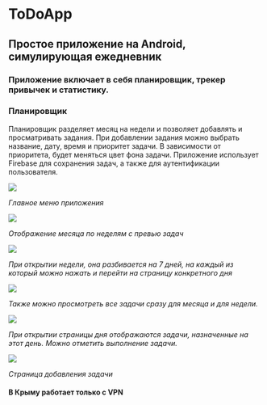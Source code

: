 # ToDoApp

## Простое приложение на Android, симулирующая ежедневник

### Приложение включает в себя **планировщик**, **трекер привычек** и **статистику**.
### **Планировщик**

Планировщик разделяет месяц на недели и позволяет добавлять и просматривать задания. При добавлении задания можно выбрать название, дату, время и приоритет задачи. В зависимости от приоритета, будет меняться цвет фона задачи. Приложение использует Firebase для сохранения задач, а также для аутентификации пользователя.

![](./Screens/MainMenu.jpg)

*Главное меню приложения*


![](./Screens/MonthActivity.jpg)

*Отображение месяца по неделям с превью задач*


![](./Screens/WeekActivity.jpg)

*При открытии недели, она разбивается на 7 дней, на каждый из который можно нажать и перейти на страницу конкретного дня*


![](./Screens/AllTasks.jpg)

*Также можно просмотреть все задачи сразу для месяца и для недели.*


![](./Screens/DayActivity.jpg)

*При открытии страницы дня отображаются задачи, назначенные на этот день. Можно отметить выполнение задачи.*


![](./Screens/AddingTask.jpg)

*Страница добавления задачи*

#### В Крыму работает только с VPN
